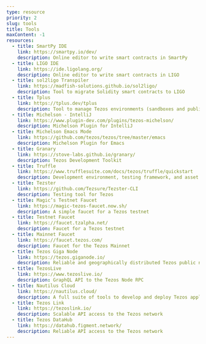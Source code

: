 ```yaml
---
type: resource
priority: 2
slug: tools
title: Tools
maxContent: -1
resources:
  - title: SmartPy IDE
    link: https://smartpy.io/dev/
    description: Online editor to write smart contracts in SmartPy
  - title: LIGO IDE
    link: https://ide.ligolang.org/
    description: Online editor to write smart contracts in LIGO
  - title: sol2ligo Transpiler
    link: https://madfish-solutions.github.io/sol2ligo/
    description: Tool to migrate Solidity smart contracts to LIGO
  - title: Tplus
    link: https://tplus.dev/tplus
    description: Tool to manage Tezos environments (sandboxes and public nodes)
  - title: Michelson - IntelliJ
    link: https://www.plugin-dev.com/plugins/tezos-michelson/
    description: Michelson Plugin for IntelliJ
  - title: Michelson Emacs Mode
    link: https://github.com/tezos/tezos/tree/master/emacs
    description: Michelson Plugin for Emacs
  - title: Granary
    link: https://stove-labs.github.io/granary/
    description: Tezos Development Toolkit
  - title: Truffle
    link: https://www.trufflesuite.com/docs/tezos/truffle/quickstart
    description: Development environment, testing framework, and asset pipeline
  - title: Tezster
    link: https://github.com/Tezsure/Tezster-CLI
    description: Testing tool for Tezos
  - title: Magic’s Testnet Faucet
    link: https://magic-tezos-faucet.now.sh/
    description: A simple faucet for a Tezos testnet
  - title: Testnet Faucet
    link: https://faucet.tzalpha.net/
    description: Faucet for a Tezos testnet
  - title: Mainnet Faucet
    link: https://faucet.tezos.com/
    description: Faucet for the Tezos Mainnet
  - title: Tezos Giga Node
    link: https://tezos.giganode.io/
    description: Reliable and geographically distributed Tezos public node infrastructure
  - title: TezosLive
    link: https://www.tezoslive.io/
    description: GraphQL API to the Tezos Node RPC 
  - title: Nautilus Cloud
    link: https://nautilus.cloud/
    description: A full suite of tools to develop and deploy Tezos applications
  - title: Tezos Link
    link: https://tezoslink.io/
    description: Scalable API access to the Tezos network
  - title: Tezos DataHub
    link: https://datahub.figment.network/
    description: Reliable API access to the Tezos network
---
```

